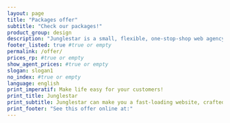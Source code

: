 ```yaml
---
layout: page
title: "Packages offer"
subtitle: "Check our packages!"
product_group: design
description: "Junglestar is a small, flexible, one-stop-shop web agency. We craft information architecture, screen design, code and deploy. We offer Packed Solutions all-including and top quality affordable custom designs. We help companies and individuals organise their communication. We grow relationships with clients. We design, produce & develop well thought user experiences. From slide shows to offline-ready web apps"
footer_listed: true #true or empty
permalink: /offer/
prices_rp: #true or empty
show_agent_prices: #true or empty
slogan: slogan1
no_index: #true or empty
language: english
print_imperatif: Make life easy for your customers!
print_title: Junglestar
print_subtitle: Junglestar can make you a fast-loading website, crafted to out-perform your competitors.
print_footer: "See this offer online at:"
---
```

